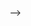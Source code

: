 <!-- ---
layout: page
title: About
permalink: /about/
---

### Me 

Hi! My name is Flavia Salutari, I was born in the middle of the 90s in L'Aquila, a lovely but unlucky town in Central Italy.

I am currently set in Paris where I work as a data scientist at BNP Paribas.

In 2018, I took a leap of faith into the captivating world of academia, pursuing a Ph.D. with dreams of making a difference. 

Until June 2021 I was a Computer Science PhD student at [**Telecom Paris**](https://www.telecom-paris.fr/) and [**Institut Polytechnique de Paris**](https://www.ip-paris.fr/), under the supervision of [Mauro Sozio](https://sites.google.com/site/maurosozio/) and [Dario Rossi](https://nonsns.github.io/). 


Before, I was a visiting PhD student at the **University College London** (UCL) in the [Web Intelligence Group](http://wi.cs.ucl.ac.uk/) and in the [SpaceTimeLab](https://www.ucl.ac.uk/civil-environmental-geomatic-engineering/research/groups-centres-and-sections/spacetimelab) working under the supervision of [Aldo Lipani](https://aldolipani.com/) on the measurement of societal biases embedded in language models.

Previously, I worked 9 months as Research and Development engineer at Telecom Paris, under the supervision of [Dario Rossi](https://nonsns.github.io/). 

I obtained both my B.Sc. (TLC Engineering July'15) and my M.Sc. (ICT for Smart Societies October'17) at **[Politecnico di Torino](https://www.polito.it/?lang=en)**.

More details about my professional and academic career can be found in [my cv](/resume/index.html) (that can as well be downloaded in its more compact version as a [pdf](/assets/flaviasalutariCV_eng_2023.pdf)). 

### My research 

I have a strong intersciplinary background, and as such I am interested in the applications of Computer and Data Science knowledge in several domains, in particular those who are sustainable and positive for the society. 

Recently, I have been working on ethical AI. Specifically, I focused on the measurement and analysis of linguistic bias embedded in transformer-based language models, e.g. BERT, RoBERTa, GPT-2, etc.

During my PhD, I had the privilege to work with human-labeled data coming from real browsing measurements thanks to a [collaboration with the Wikimedia Foundation](https://meta.wikimedia.org/wiki/Research:Study_of_performance_perception_on_Wikimedia_projects) aimed at studying the users' performance perception on Wikipedia pages. In this context, I worked on the analysis and on the prediction of [Quality of Experience (QoE) of Web users](https://webqoe.telecom-paristech.fr/), a topic which covers various disciplines, notably computer networks, social psychology, cognitive science and economics. 


You can find my publications and technical reports [in this section](/publications) of the website or by visiting [my Google Scholar](https://scholar.google.fr/citations?user=vfZgNcwAAAAJ&hl=).

### The blog
Why did I feel this urge to start writing a blog? The answer lies probably in the fact that blogging is a [common need for academics](https://www.theguardian.com/higher-education-network/blog/2013/dec/02/why-do-academics-blog-research). In the [blog](/blog/) section of this site you may find posts related to different topics. I no longer have time to keep this site updated as I would have liked but I hope you will enjoy anyway my old content.
<!-- 
In my case, this came as a heed for personal development. 
I ~~am~~ was a bit messy (trying to get better :)) and hopefully the [blog](/blog/) section of this website will help me in learning how to better **organize my thoughts** in a more structured manner. -->

<!-- ### What is the substance?
At the moment, I don't have a plan, so expect to come across **different topics**, possibly ranging from stuff more related to my research field to things I learnt, studied, experienced in other areas of my life. -->
 -->